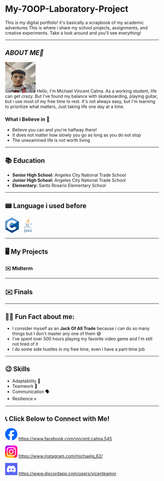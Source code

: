 # My-7OOP-Laboratory-Project

This is my digital portfolio! it's basically a scrapbook of my academic adventures This is where i share my school projects, assignments, and creative experiments. Take a look around and you'll see everything!

---

## *ABOUT ME👨*
<img src="https://github.com/mcalma24-0361-max/7OOP-project/blob/main/IMG.jpg?raw=true" width="100" height="100">
Hello, I'm Michael Vincent Calma. As a working student, life can get crazy. But I've found my balance with skateboarding, playing guitar, but i use most of my free time to rest. It's not always easy, but I'm learning to prioritize what matters, Just taking life one day at a time.

### What i Believe in 🤔
- Believe you can and you're halfway there!
- It does not matter how slowly you go as long as you do not stop
- The unexamined life is not worth living

 ---
 
  ## 📚 Education
 - **Senior High School:** Angeles City National Trade School
 - **Junior High School:** Angeles City National Trade School
 - **Elementary:** Santo Rosario Elementary School

---

## 📟 Language i used before
<img src="https://github.com/mcalma24-0361-max/7OOP-project/blob/main/c%20language.png?raw=true" height="50">
&nbsp;&nbsp;
<img src="https://github.com/mcalma24-0361-max/7OOP-project/blob/main/java.png?raw=true" height="50">
&nbsp;&nbsp;

---

## 🖥️ My Projects
### ✉️ Midterm

---

## ✉️ Finals

---

## 👨‍💻 Fun Fact about me:
- I consider myself as an **Jack Of All Trade** because i can do so many things but I don't master any one of them 😅
- I've spent over 500 hours playing my favorite video game and I'm still not tired of it
- I do some side hustles in my free time, even i have a part-time job

---

## 😉 Skills
- Adaptability 🤗
- Teamwork 🤝
- Communication 🗣️
- Resilience ✊

---

## 📞 Click Below to Connect with Me!

<img src="https://github.com/mcalma24-0361-max/7OOP-project/blob/main/fb.png?raw=true" height="40"/> https://www.facebook.com/vincent.calma.545
</a>
&nbsp;&nbsp; 


<img src="https://github.com/mcalma24-0361-max/7OOP-project/blob/main/IG.jpg?raw=true" height="40"/> https://www.instagram.com/michaelg_62/
</a>
&nbsp;&nbsp;


<img src="https://github.com/mcalma24-0361-max/7OOP-project/blob/main/discord.png?raw=true" height="40"/> https://www.discordapp.com/users/vicenteamor
</a>
&nbsp;&nbsp;




